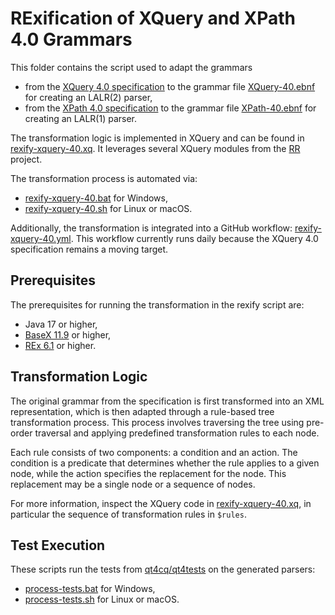 <link rel="stylesheet" href="../../markdown.css">

# RExification of XQuery and XPath 4.0 Grammars

This folder contains the script used to adapt the grammars

 - from the [XQuery 4.0 specification](https://qt4cg.org/specifications/xquery-40/xquery-40.html) to the grammar file [XQuery-40.ebnf](../XQuery-40.ebnf) for creating an LALR(2) parser,
 - from the [XPath 4.0 specification](https://qt4cg.org/specifications/xquery-40/xpath-40.html) to the grammar file [XPath-40.ebnf](../XPath-40.ebnf) for creating an LALR(1) parser.

The transformation logic is implemented in XQuery and can be found in [rexify-xquery-40.xq](rexify-xquery-40.xq). It leverages several XQuery modules from the [RR](https://github.com/GuntherRademacher/rr) project. 

The transformation process is automated via:

- [rexify-xquery-40.bat](rexify-xquery-40.bat) for Windows,
- [rexify-xquery-40.sh](rexify-xquery-40.sh) for Linux or macOS.

Additionally, the transformation is integrated into a GitHub workflow: [rexify-xquery-40.yml](https://github.com/GuntherRademacher/rex-parser-generator/actions/workflows/rexify-xquery-40.yml). This workflow currently runs daily because the XQuery 4.0 specification remains a moving target.

## Prerequisites

The prerequisites for running the transformation in the rexify script are:

 - Java 17 or higher,
 - [BaseX 11.9](https://basex.org/download/) or higher,
 - [REx 6.1](https://github.com/GuntherRademacher/rex-parser-generator/releases) or higher.

## Transformation Logic

The original grammar from the specification is first transformed into an XML representation, which is then adapted through a rule-based tree transformation process. This process involves traversing the tree using pre-order traversal and applying predefined transformation rules to each node.

Each rule consists of two components: a condition and an action. The condition is a predicate that determines whether the rule applies to a given node, while the action specifies the replacement for the node. This replacement may be a single node or a sequence of nodes.

For more information, inspect the XQuery code in [rexify-xquery-40.xq](rexify-xquery-40.xq), in particular the sequence of transformation rules in `$rules`.

## Test Execution

These scripts run the tests from [qt4cq/qt4tests](https://github.com/qt4cg/qt4tests) on the generated parsers:

- [process-tests.bat](process-tests.bat) for Windows,
- [process-tests.sh](process-tests.sh) for Linux or macOS.